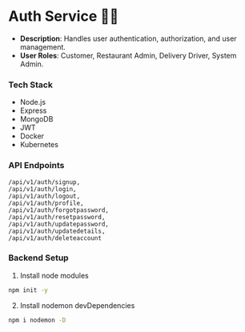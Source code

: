 # Auth Service 🔐🔑

- **Description**: Handles user authentication, authorization, and user management.
- **User Roles**: Customer, Restaurant Admin, Delivery Driver, System Admin.

### Tech Stack 

- Node.js
- Express
- MongoDB
- JWT
- Docker
- Kubernetes

### API Endpoints
```
/api/v1/auth/signup, 
/api/v1/auth/login, 
/api/v1/auth/logout, 
/api/v1/auth/profile, 
/api/v1/auth/forgotpassword, 
/api/v1/auth/resetpassword, 
/api/v1/auth/updatepassword, 
/api/v1/auth/updatedetails, 
/api/v1/auth/deleteaccount
```

### Backend Setup

1. Install node modules

```bash
npm init -y
```

2. Install nodemon devDependencies

```bash
npm i nodemon -D
```